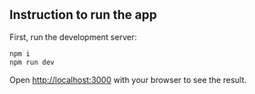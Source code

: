 ## Instruction to run the app

First, run the development server:

```bash
npm i
npm run dev
```

Open [http://localhost:3000](http://localhost:3000) with your browser to see the result.
